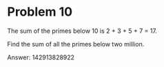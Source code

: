 <h1> Problem 10 </h1>

The sum of the primes below 10 is 2 + 3 + 5 + 7 = 17.

Find the sum of all the primes below two million.

Answer: 142913828922

